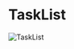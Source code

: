 # TaskList
![TaskList](https://github.com/Helltaker1/TaskList/assets/111696215/3f871d48-342f-4f10-893c-a9ae1c84d57e)

